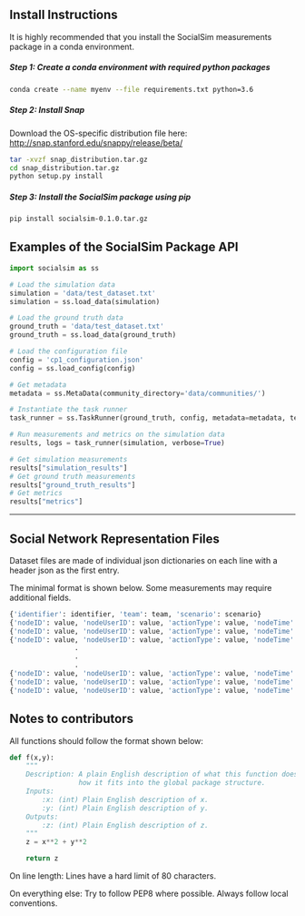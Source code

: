 ## Install Instructions
It is highly recommended that you install the SocialSim measurements package in a conda environment.

##### Step 1: Create a conda environment with required python packages 
``` bash
conda create --name myenv --file requirements.txt python=3.6
```

##### Step 2: Install Snap

Download the OS-specific distribution file here: http://snap.stanford.edu/snappy/release/beta/ 
``` bash
tar -xvzf snap_distribution.tar.gz
cd snap_distribution.tar.gz
python setup.py install
```
##### Step 3: Install the SocialSim package using pip
``` bash
pip install socialsim-0.1.0.tar.gz
```
## Examples of the SocialSim Package API

```python
import socialsim as ss

# Load the simulation data
simulation = 'data/test_dataset.txt'
simulation = ss.load_data(simulation)

# Load the ground truth data
ground_truth = 'data/test_dataset.txt'
ground_truth = ss.load_data(ground_truth)

# Load the configuration file 
config = 'cp1_configuration.json'
config = ss.load_config(config)

# Get metadata
metadata = ss.MetaData(community_directory='data/communities/')

# Instantiate the task runner 
task_runner = ss.TaskRunner(ground_truth, config, metadata=metadata, test=True)

# Run measurements and metrics on the simulation data
results, logs = task_runner(simulation, verbose=True)

# Get simulation measurements
results["simulation_results"]
# Get ground truth measurements
results["ground_truth_results"]
# Get metrics
results["metrics"]
```
_______________________________________________________________________________

## Social Network Representation Files

Dataset files are made of individual json dictionaries on each line with a
header json as the first entry. 

The minimal format is shown below. Some measurements may require additional 
fields.

```python
{'identifier': identifier, 'team': team, 'scenario': scenario}
{'nodeID': value, 'nodeUserID': value, 'actionType': value, 'nodeTime': value, 'platform': platform}
{'nodeID': value, 'nodeUserID': value, 'actionType': value, 'nodeTime': value, 'platform': platform}
{'nodeID': value, 'nodeUserID': value, 'actionType': value, 'nodeTime': value, 'platform': platform}
                .                                                               .
                .                                                               .
                .                                                               .
{'nodeID': value, 'nodeUserID': value, 'actionType': value, 'nodeTime': value, 'platform': platform}
{'nodeID': value, 'nodeUserID': value, 'actionType': value, 'nodeTime': value, 'platform': platform}
{'nodeID': value, 'nodeUserID': value, 'actionType': value, 'nodeTime': value, 'platform': platform}
```

## Notes to contributors

All functions should follow the format shown below:

```python
def f(x,y):
    """
    Description: A plain English description of what this function does and
                 how it fits into the global package structure.
    Inputs:
        :x: (int) Plain English description of x.
        :y: (int) Plain English description of y.
    Outputs:
        :z: (int) Plain English description of z.
    """
    z = x**2 + y**2

    return z
```

On line length: Lines have a hard limit of 80 characters.

On everything else: Try to follow PEP8 where possible. Always follow local
conventions.
